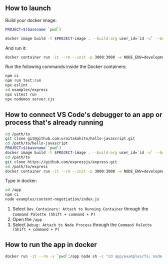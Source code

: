 ## How to launch

Build your docker image:

```sh
PROJECT=$(basename `pwd`)
```
```sh
docker image build -t $PROJECT-image . --build-arg user_id=`id -u` --build-arg group_id=`id -g`
```

And run it:

```sh
docker container run -it --rm --init -p 3000:3000 -e NODE_ENV=development --mount type=bind,src=`pwd`,dst=/app --name $PROJECT-container $PROJECT-image /bin/zsh
```

Run the following commands inside the Docker containers:

```sh
npm ci
npm run test:run
npx eslint .
cd examples/express
npx vitest run
npx nodemon server.cjs
```

## How to connect VS Code's debugger to an app or process that's already running

```sh
cd /path/to
git clone git@github.com:uraitakahito/hello-javascript.git
cd /path/to/hello-javascript
PROJECT=$(basename `pwd`)
docker image build -t $PROJECT-image . --build-arg user_id=`id -u` --build-arg group_id=`id -g`
cd /path/to
git clone https://github.com/expressjs/express.git
cd /path/to/express
docker container run -it --rm --init -p 3000:3000 -e NODE_ENV=development --mount type=bind,src=`pwd`,dst=/app --name $PROJECT-container $PROJECT-image /bin/zsh
```

Type in docker:

```sh
cd /app
npm ci
node examples/content-negotiation/index.js
```

1. Select `Dev Containers: Attach to Running Container` through the `Command Palette (Shift + command + P)`
2. Open the `/app`
3. Select `Debug: Attach to Node Process` through the `Command Palette (Shift + command + P)`

## How to run the app in docker

```sh
docker run -it --rm -v `pwd`:/app node sh -c "cd app/examples/fs; node stream.cjs"
```
